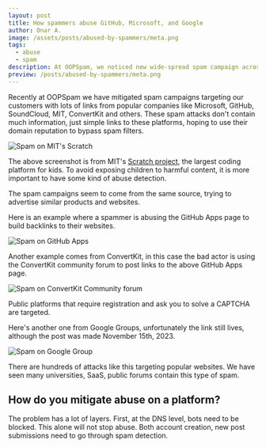 ```yaml
---
layout: post
title: How spammers abuse GitHub, Microsoft, and Google
author: Onar A.
image: /assets/posts/abused-by-spammers/meta.png
tags:
  - abuse
  - spam
description: At OOPSpam, we noticed new wide-spread spam campaign across top companies like Github, SoundCloud, Microsoft, Google due to lack of abuse detection.
preview: /posts/abused-by-spammers/meta.png
---
```


Recently at OOPSpam we have mitigated spam campaigns targeting our customers with lots of links from popular companies like Microsoft, GitHub, SoundCloud, MIT, ConvertKit and others. These spam attacks don't contain much information, just simple links to these platforms, hoping to use their domain reputation to bypass spam filters.

![Spam on MIT's Scratch](/blog/assets/posts/abused-by-spammers/mit.jpg "Spam on MIT's Scratch")

The above screenshot is from MIT's [Scratch project](https://scratch.mit.edu/), the largest coding platform for kids. To avoid exposing children to harmful content, it is more important to have some kind of abuse detection.

The spam campaigns seem to come from the same source, trying to advertise similar products and websites.

Here is an example where a spammer is abusing the GitHub Apps page to build backlinks to their websites.

![Spam on GitHub Apps](/blog/assets/posts/abused-by-spammers/github.png "Spam on GitHub Apps")

Another example comes from ConvertKit, in this case the bad actor is using the ConvertKit community forum to post links to the above GitHub Apps page. 

![Spam on ConvertKit Community forum](/blog/assets/posts/abused-by-spammers/convertkit.png "Spam on ConvertKit Community forum")

Public platforms that require registration and ask you to solve a CAPTCHA are targeted.

Here's another one from Google Groups, unfortunately the link still lives, although the post was made November 15th, 2023.

![Spam on Google Group](/blog/assets/posts/abused-by-spammers/google.png "Spam on Google Group")

There are hundreds of attacks like this targeting popular websites. We have seen many universities, SaaS, public forums contain this type of spam.

## How do you mitigate abuse on a platform?

The problem has a lot of layers. First, at the DNS level, bots need to be blocked. This alone will not stop abuse. Both account creation, new post submissions need to go through spam detection.